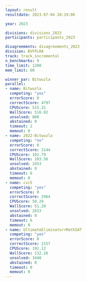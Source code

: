 ```yaml
---
layout: result
resultdate: 2023-07-04 20:19:06

year: 2023

divisions: divisions_2023
participants: participants_2023

disagreements: disagreements_2023
division: BVFPLRA
track: track_incremental
n_benchmarks: 9
time_limit: 1200
mem_limit: 60

winner_par: Bitwuzla
parallel:
- name: Bitwuzla
  competing: "yes"
  errorScore: 0
  correctScore: 4797
  CPUScore: 515.31
  WallScore: 516.02
  unsolved: 800
  abstained: 0
  timeout: 2
  memout: 0
- name: 2022-Bitwuzla
  competing: "no"
  errorScore: 0
  correctScore: 3144
  CPUScore: 102.79
  WallScore: 103.56
  unsolved: 2453
  abstained: 0
  timeout: 6
  memout: 0
- name: cvc5
  competing: "yes"
  errorScore: 0
  correctScore: 2964
  CPUScore: 50.29
  WallScore: 51.28
  unsolved: 2633
  abstained: 0
  timeout: 6
  memout: 0
- name: UltimateEliminator+MathSAT
  competing: "yes"
  errorScore: 0
  correctScore: 2157
  CPUScore: 192.12
  WallScore: 132.26
  unsolved: 3440
  abstained: 0
  timeout: 0
  memout: 0
---
```

